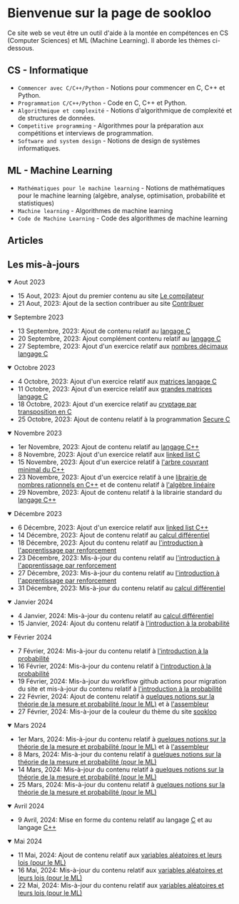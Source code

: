 # Bienvenue sur la page de sookloo

Ce site web se veut être un outil d'aide à la montée en compétences en CS (Computer Sciences) et ML (Machine Learning). Il aborde les thèmes ci-dessous.

## CS - Informatique

* `Commencer avec C/C++/Python` - Notions pour commencer en C, C++ et Python.
* `Programmation C/C++/Python` - Code en C, C++ et Python.
* `Algorithmique et complexité` - Notions d'algorithmique de complexité et de structures de données.
* `Competitive programming` - Algorithmes pour la préparation aux compétitions et interviews de programmation.
* `Software and system design` - Notions de design de systèmes informatiques.

## ML - Machine Learning

* `Mathématiques pour le machine learning` - Notions de mathématiques pour le machine learning (algèbre, analyse, optimisation, probabilité et statistiques)
* `Machine learning` - Algorithmes de machine learning
* `Code de Machine Learning` - Code des algorithmes de machine learning

## Articles

## Les mis-à-jours

<details open>
<summary>Aout 2023</summary>
    <ul>
        <li>15 Aout, 2023: Ajout du premier contenu au site <a href="https://patrice-n.github.io/sookloo/cp/tools/compiler">Le compilateur</a></li>
        <li>21 Aout, 2023: Ajout de la section contribuer au site <a href="https://patrice-n.github.io/sookloo/support">Contribuer</a></li>
    </ul>
</details>

<details open>
<summary>Septembre 2023</summary>
    <ul>
        <li>13 Septembre, 2023: Ajout de contenu relatif au <a href="https://patrice-n.github.io/sookloo/cp/programming-lang/c">langage C</a></li>
        <li>20 Septembre, 2023: Ajout complément contenu relatif au <a href="https://patrice-n.github.io/sookloo/cp/programming-lang/c">langage C</a></li>
        <li>27 Septembre, 2023: Ajout d'un exercice relatif aux <a href="https://patrice-n.github.io/sookloo/cp/programming-lang/action-c/action-c-float">nombres décimaux langage C</a></li>
    </ul>
</details>

<details open>
<summary>Octobre 2023</summary>
    <ul>
        <li>4 Octobre, 2023: Ajout d'un exercice relatif aux <a href="https://patrice-n.github.io/sookloo/cp/programming-lang/action-c/action-c-matrix">matrices langage C</a></li>
        <li>11 Octobre, 2023: Ajout d'un exercice relatif aux <a href="https://patrice-n.github.io/sookloo/cp/programming-lang/action-c/action-c-big-matrix">grandes matrices langage C</a></li>
        <li>18 Octobre, 2023: Ajout d'un exercice relatif au <a href="https://patrice-n.github.io/sookloo/cp/programming-lang/action-c/action-c-transposition-ciffer">cryptage par transposition en C</a></li>
        <li>25 Octobre, 2023: Ajout de contenu relatif à la programmation <a href="https://patrice-n.github.io/sookloo/cp/programming-lang/secure-c">Secure C</a></li>
    </ul>
</details>

<details open>
<summary>Novembre 2023</summary>
    <ul>
        <li>1er Novembre, 2023: Ajout de contenu relatif au <a href="https://patrice-n.github.io/sookloo/cp/programming-lang/cpp">langage C++</a></li>
        <li>8 Novembre, 2023: Ajout d'un exercice relatif aux  <a href="https://patrice-n.github.io/sookloo/cp/programming-lang/action-c/action-c-linked-list">linked list C</a></li>
        <li>15 Novembre, 2023: Ajout d'un exercice relatif à <a href="https://patrice-n.github.io/sookloo/cp/programming-lang/action-cpp/action-cpp-mst">l'arbre couvrant minimal du C++</a></li>
        <li>23 Novembre, 2023: Ajout d'un exercice relatif à une <a href="https://patrice-n.github.io/sookloo/cp/programming-lang/action-cpp/action-cpp-rational-nb-lib">librairie de nombres rationnels en C++</a> et de contenu relatif à <a href="https://patrice-n.github.io/sookloo/mml/algebra-analysis/al">l'algèbre linéaire</a></li>
        <li>29 Novembre, 2023: Ajout de contenu relatif à la librairie standard du <a href="https://patrice-n.github.io/sookloo/cp/programming-lang/cpp">langage C++</a></li>
    </ul>
</details>

<details open>
<summary>Décembre 2023</summary>
    <ul>
        <li>6 Décembre, 2023: Ajout d'un exercice relatif aux <a href="https://patrice-n.github.io/sookloo/cp/programming-lang/action-cpp/action-cpp-linked-list">linked list C++</a></li>
        <li>14 Décembre, 2023: Ajout de contenu relatif au <a href="https://patrice-n.github.io/sookloo/mml/algebra-analysis/diff-calculus">calcul différentiel</a></li>
        <li>18 Décembre, 2023: Ajout du contenu relatif au <a href="https://patrice-n.github.io/sookloo/rl/intro-rl">l'introduction à l'apprentissage par renforcement</a></li>
        <li>23 Décembre, 2023: Mis-à-jour du contenu relatif au <a href="https://patrice-n.github.io/sookloo/rl/intro-rl">l'introduction à l'apprentissage par renforcement</a></li>
        <li>27 Décembre, 2023: Mis-à-jour du contenu relatif au <a href="https://patrice-n.github.io/sookloo/rl/intro-rl">l'introduction à l'apprentissage par renforcement</a></li>
        <li>31 Décembre, 2023: Mis-à-jour du contenu relatif au <a href="https://patrice-n.github.io/sookloo/mml/algebra-analysis/diff-calculus">calcul différentiel</a></li>
    </ul>
</details>

<details open>
<summary>Janvier 2024</summary>
    <ul>
        <li>4 Janvier, 2024: Mis-à-jour du contenu relatif au <a href="https://patrice-n.github.io/sookloo/mml/algebra-analysis/diff-calculus">calcul différentiel</a></li>
        <li>15 Janvier, 2024: Ajout du contenu relatif à <a href="https://patrice-n.github.io/sookloo/mml/probability/intro-proba">l'introduction à la probabilité</a></li>
    </ul>
</details>

<details open>
<summary>Février 2024</summary>
    <ul>
        <li>7 Février, 2024: Mis-à-jour du contenu relatif à <a href="https://patrice-n.github.io/sookloo/mml/probability/intro-proba">l'introduction à la probabilité</a></li>
        <li>16 Février, 2024: Mis-à-jour du contenu relatif à <a href="https://patrice-n.github.io/sookloo/mml/probability/intro-proba">l'introduction à la probabilité</a></li>
        <li>19 Février, 2024: Mis-à-jour du workflow github actions pour migration du site et mis-à-jour du contenu relatif à <a href="https://patrice-n.github.io/sookloo/mml/probability/intro-proba">l'introduction à la probabilité</a></li>
        <li>22 Février, 2024: Ajout de contenu relatif à <a href="https://patrice-n.github.io/sookloo/mml/probability/proba-mes">quelques notions sur la théorie de la mesure et probabilité (pour le ML)</a> et à <a href="https://patrice-n.github.io/sookloo/cp/programming-lang/assembly">l'assembleur</a></li>
        <li>27 Février, 2024: Mis-à-jour de la couleur du thème du site <a href="https://patrice-n.github.io/sookloo">sookloo</a></li>
    </ul>
</details>

<details open>
<summary>Mars 2024</summary>
    <ul>
        <li>1er Mars, 2024: Mis-à-jour du contenu relatif à <a href="https://patrice-n.github.io/sookloo/mml/probability/proba-mes">quelques notions sur la théorie de la mesure et probabilité (pour le ML)</a> et à <a href="https://patrice-n.github.io/sookloo/cp/programming-lang/assembly">l'assembleur</a></li>
        <li>8 Mars, 2024: Mis-à-jour du contenu relatif à <a href="https://patrice-n.github.io/sookloo/mml/probability/proba-mes">quelques notions sur la théorie de la mesure et probabilité (pour le ML)</a></li>
        <li>14 Mars, 2024: Mis-à-jour du contenu relatif à <a href="https://patrice-n.github.io/sookloo/mml/probability/proba-mes">quelques notions sur la théorie de la mesure et probabilité (pour le ML)</a></li>
        <li>25 Mars, 2024: Mis-à-jour du contenu relatif à <a href="https://patrice-n.github.io/sookloo/mml/probability/proba-mes">quelques notions sur la théorie de la mesure et probabilité (pour le ML)</a></li>
    </ul>
</details>

<details open>
<summary>Avril 2024</summary>
    <ul>
        <li>9 Avril, 2024: Mise en forme du contenu relatif au langage <a href="https://patrice-n.github.io/sookloo/cp/programming-lang/c">C</a> et au langage <a href="https://patrice-n.github.io/sookloo/cp/programming-lang/cpp">C++</a>
        </li>
    </ul>
</details>

<details open>
<summary>Mai 2024</summary>
    <ul>
        <li>11 Mai, 2024: Ajout de contenu relatif aux <a href="https://patrice-n.github.io/sookloo/mml/probability/var-alea">variables aléatoires et leurs lois (pour le ML)</a>
        </li>
        <li>16 Mai, 2024: Mis-à-jour du contenu relatif aux <a href="https://patrice-n.github.io/sookloo/mml/probability/var-alea">variables aléatoires et leurs lois (pour le ML)</a>
        </li>
        <li>22 Mai, 2024: Mis-à-jour du contenu relatif aux <a href="https://patrice-n.github.io/sookloo/mml/probability/var-alea">variables aléatoires et leurs lois (pour le ML)</a>
        </li>
    </ul>
</details>
